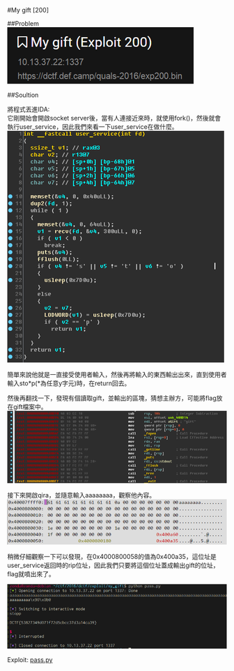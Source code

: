 #My gift [200]

##Problem
![picture](picture/problem.PNG)  

##Soultion

將程式丟進IDA:  
它剛開始會開啟socket server後，當有人連接近來時，就使用fork()，然後就會執行user_service，因此我們來看一下user_service在做什麼。  
![picture](picture/user_service.PNG)

簡單來說他就是一直接受使用者輸入，然後再將輸入的東西輸出出來，直到使用者輸入sto\*p(\*為任意y字元)時，在return回去。  

然後再翻找一下，發現有個讀取gift，並輸出的區塊，猜想主辦方，可能將flag放在gift檔案中。  
![picture](picture/cat_gift.PNG)  

接下來開啟qira，並隨意輸入aaaaaaaa，觀察他內容。  
![picture](picture/qira_memory.PNG)  

稍微仔細觀察一下可以發現，在0x4000800058的值為0x400a35，這位址是user_service返回時的rip位址，因此我們只要將這個位址蓋成輸出gift的位址，flag就噴出來了。  

![picture](picture/result.PNG)  

Exploit: [pass.py](pass.py)
